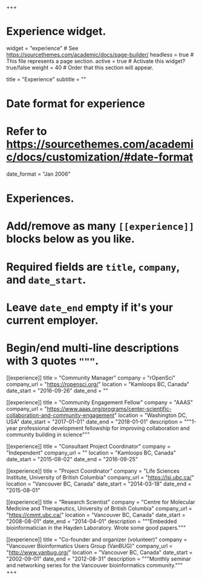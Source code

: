 +++
# Experience widget.
widget = "experience"  # See https://sourcethemes.com/academic/docs/page-builder/
headless = true  # This file represents a page section.
active = true  # Activate this widget? true/false
weight = 40  # Order that this section will appear.

title = "Experience"
subtitle = ""

# Date format for experience
#   Refer to https://sourcethemes.com/academic/docs/customization/#date-format
date_format = "Jan 2006"

# Experiences.
#   Add/remove as many `[[experience]]` blocks below as you like.
#   Required fields are `title`, `company`, and `date_start`.
#   Leave `date_end` empty if it's your current employer.
#   Begin/end multi-line descriptions with 3 quotes `"""`.
[[experience]]
  title = "Community Manager"
  company = "rOpenSci"
  company_url = "https://ropensci.org/"
  location = "Kamloops BC, Canada"
  date_start = "2016-09-26"
  date_end = ""

[[experience]]
  title = "Community Engagement Fellow"
  company = "AAAS"
  company_url = "https://www.aaas.org/programs/center-scientific-collaboration-and-community-engagement"
  location = "Washington DC, USA"
  date_start = "2017-01-01"
  date_end = "2018-01-01"
  description = """1-year professional development fellowship for improving collaboration and community building in science"""
  
[[experience]]
  title = "Consultant Project Coordinator"
  company = "Independent"
  company_url = ""
  location = "Kamloops BC, Canada"
  date_start = "2015-08-02"
  date_end = "2016-09-25"

[[experience]]
  title = "Project Coordinator"
  company = "Life Sciences Institute, University of British Columbia"
  company_url = "https://lsi.ubc.ca/"
  location = "Vancouver BC, Canada"
  date_start = "2014-03-18"
  date_end = "2015-08-01"

[[experience]]
  title = "Research Scientist"
  company = "Centre for Molecular Medicine and Therapeutics, University of British Columbia"
  company_url = "https://cmmt.ubc.ca/"
  location = "Vancouver BC, Canada"
  date_start = "2008-08-01"
  date_end = "2014-04-01"
  description = """Embedded bioinformatician in the Hayden Laboratory. Wrote some good papers."""
  
[[experience]]
  title = "Co-founder and organizer (volunteer)"
  company = "Vancouver Bioinformatics Users Group (VanBUG)"
  company_url = "http://www.vanbug.org/"
  location = "Vancouver BC, Canada"
  date_start = "2002-09-01"
  date_end = "2012-08-31"
  description = """Monthly seminar and networking series for the Vancouver bioinformatics community."""  
+++
